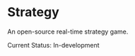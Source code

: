  
Strategy
=============================
An open-source real-time strategy game.

Current Status: In-development